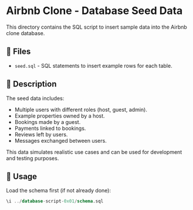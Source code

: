 # Airbnb Clone - Database Seed Data

This directory contains the SQL script to insert sample data into the Airbnb clone database.

## 📁 Files

- `seed.sql` - SQL statements to insert example rows for each table.

## 📝 Description

The seed data includes:
- Multiple users with different roles (host, guest, admin).
- Example properties owned by a host.
- Bookings made by a guest.
- Payments linked to bookings.
- Reviews left by users.
- Messages exchanged between users.

This data simulates realistic use cases and can be used for development and testing purposes.

## 🚀 Usage

Load the schema first (if not already done):
```sql
\i ../database-script-0x01/schema.sql

